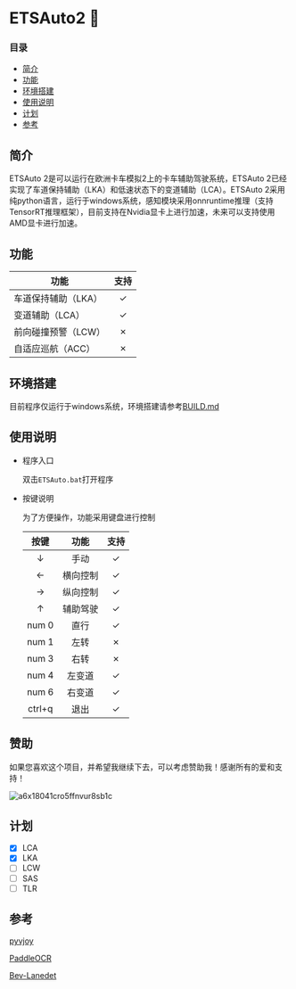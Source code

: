 # ETSAuto2 🚚
### 目录
+ [简介](#简介)
+ [功能](#功能)
+ [环境搭建](#环境搭建)
+ [使用说明](#使用说明)
+ [计划](#计划)
+ [参考](#参考)

## 简介
ETSAuto 2是可以运行在欧洲卡车模拟2上的卡车辅助驾驶系统，ETSAuto 2已经实现了车道保持辅助（LKA）和低速状态下的变道辅助（LCA）。ETSAuto 2采用纯python语言，运行于windows系统，感知模块采用onnruntime推理（支持TensorRT推理框架），目前支持在Nvidia显卡上进行加速，未来可以支持使用AMD显卡进行加速。

## 功能
| 功能               | 支持  |
| ---                | :---: |
| 车道保持辅助（LKA） | ✓     |
| 变道辅助（LCA）     | ✓    |
| 前向碰撞预警（LCW） | ✗    |
| 自适应巡航（ACC）   | ✗    |

## 环境搭建
目前程序仅运行于windows系统，环境搭建请参考[BUILD.md](https://github.com/Yutong-gannis/ETSAuto/blob/v2.0dev/BUILD.md)

## 使用说明
+ 程序入口
  
  双击`ETSAuto.bat`打开程序

+ 按键说明

  为了方便操作，功能采用键盘进行控制

  | 按键   | 功能     | 支持  |
  | :---:  | :---:    | :---: |
  | &darr; | 手动     | ✓     |
  | &larr; | 横向控制 | ✓     |
  | &rarr; | 纵向控制 | ✓     |
  | &uarr; | 辅助驾驶 | ✓     |
  | num 0  | 直行     | ✓     |
  | num 1  | 左转     | ✗     |
  | num 3  | 右转     | ✗     |
  | num 4  | 左变道   | ✓     |
  | num 6  | 右变道   | ✓     |
  | ctrl+q | 退出     | ✓     |



## 赞助
如果您喜欢这个项目，并希望我继续下去，可以考虑赞助我！感谢所有的爱和支持！

![a6x18041cro5ffnvur8sb1c](https://github.com/Yutong-gannis/ETSAuto/assets/69740611/11d36472-3cfa-42bc-b8ef-f71576f872c7)

## 计划
- [x] LCA
- [x] LKA
- [ ] LCW
- [ ] SAS
- [ ] TLR

## 参考
[pyvjoy](https://github.com/tidzo/pyvjoy)

[PaddleOCR](https://github.com/PaddlePaddle/PaddleOCR)

[Bev-Lanedet](]https://github.com/gigo-team/bev_lane_det)
